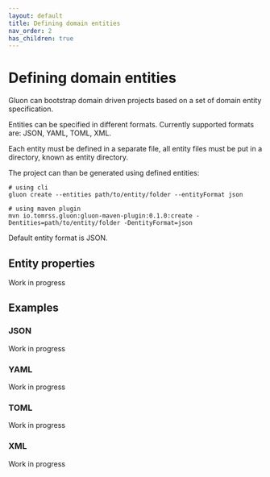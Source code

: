 ```yaml
---
layout: default
title: Defining domain entities
nav_order: 2
has_children: true
---
```


# Defining domain entities

Gluon can bootstrap domain driven projects based on a set of domain entity specification.

Entities can be specified in different formats. Currently supported formats are: JSON, YAML, TOML, XML.

Each entity must be defined in a separate file, all entity files must be put in a directory, known as entity directory.

The project can than be generated using defined entities:

```shell
# using cli
gluon create --entities path/to/entity/folder --entityFormat json

# using maven plugin
mvn io.tomrss.gluon:gluon-maven-plugin:0.1.0:create -Dentities=path/to/entity/folder -DentityFormat=json
```
Default entity format is JSON.

## Entity properties

Work in progress

## Examples

### JSON
Work in progress

### YAML
Work in progress

### TOML
Work in progress

### XML
Work in progress
